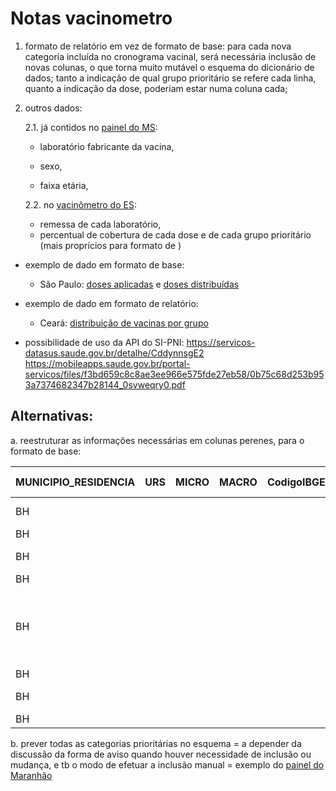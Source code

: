 # Notas vacinometro

1. formato de relatório em vez de formato de base: para cada nova categoria incluída no cronograma vacinal, será necessária inclusão de novas colunas, o que torna muito mutável o esquema do dicionário de dados; tanto a indicação de qual grupo prioritário se refere cada linha, quanto a indicação da dose, poderiam estar numa coluna cada; 

2. outros dados: 

    2.1. já contidos no [painel do MS](https://viz.saude.gov.br/extensions/DEMAS_C19Vacina/DEMAS_C19Vacina.html):

	- laboratório fabricante da vacina, 
	 
	- sexo, 
	- faixa etária, 

	2.2. no [vacinômetro do ES](https://coronavirus.es.gov.br/painel-vacinacao): 

	- remessa de cada laboratório,
	- percentual de cobertura de cada dose e de cada grupo prioritário (mais proprícios para formato de )

* exemplo de dado em formato de base: 

	- São Paulo: [doses aplicadas](https://www.vacinaja.sp.gov.br/vacinometro/) e [doses distribuídas](https://www.vacinaja.sp.gov.br/vacinometro/)

* exemplo de dado em formato de relatório: 

	- Ceará: [distribuição de vacinas por grupo](https://www.saude.ce.gov.br/wp-content/uploads/sites/9/2020/02/distribuicao_vacinas_covid_por_grupo_20211801.pdf)

* possibilidade de uso da API do SI-PNI: 
https://servicos-datasus.saude.gov.br/detalhe/CddynnsgE2
https://mobileapps.saude.gov.br/portal-servicos/files/f3bd659c8c8ae3ee966e575fde27eb58/0b75c68d253b953a7374682347b28144_0svweqry0.pdf

## Alternativas:

a. reestruturar as informações necessárias em colunas perenes, para o formato de base:

|MUNICIPIO_RESIDENCIA|URS|MICRO|MACRO|CodigoIBGE|Data|Grupo                                            |Dose    |Total acumulado|
|--------------------|---|-----|-----|----------|----|-------------------------------------------------|--------|---------------|
|BH                  |   |     |     |          |    |Indigenas aldeados                               |primeira|               |
|BH                  |   |     |     |          |    |                                                 |segunda |               |
|BH                  |   |     |     |          |    |Idosos em ILPI                                   |primeira|               |
|BH                  |   |     |     |          |    |                                                 |segunda |               |
|BH                  |   |     |     |          |    |Pessoas com deficiencia em residencias inclusivas|primeira|               |
|BH                  |   |     |     |          |    |                                                 |segunda |               |
|BH                  |   |     |     |          |    |Profissionais de Saúde                           |primeira|               |
|BH                  |   |     |     |          |    |                                                 |segunda |               |


b. prever todas as categorias prioritárias no esquema = a depender da discussão da forma de aviso quando houver necessidade de inclusão ou mudança, e tb o modo de efetuar a inclusão manual = exemplo do [painel do Maranhão](https://painel-covid19.saude.ma.gov.br/vacinas/municipio/2107357)